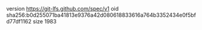 version https://git-lfs.github.com/spec/v1
oid sha256:b0d255071ba41813e9376a42d080618833616a764b3352434e0f5bfd77df1162
size 1983

